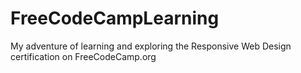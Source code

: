 # FreeCodeCampLearning
My adventure of learning and exploring the Responsive Web Design certification on FreeCodeCamp.org
